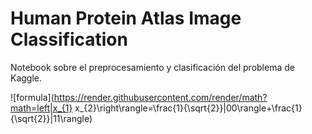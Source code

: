 # Human Protein Atlas Image Classification
Notebook sobre el preprocesamiento y clasificación del problema de Kaggle.


![formula](https://render.githubusercontent.com/render/math?math=left|x_{1} x_{2}\right\rangle=\frac{1}{\sqrt{2}}|00\rangle+\frac{1}{\sqrt{2}}|11\rangle)

